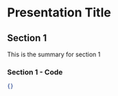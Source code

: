 # Presentation Title

## Section 1

This is the summary for section 1

### Section 1 - Code

```json
{}
```
